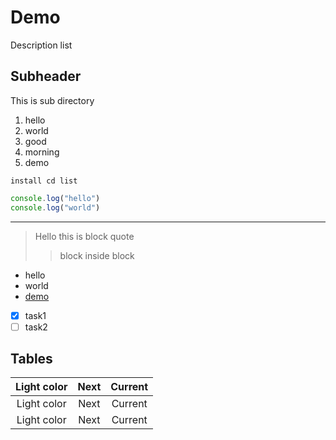 # Demo

Description list


## Subheader

This is sub directory

1. hello
  1. world
2. good
3. morning
4. demo


`install cd list`

```js
console.log("hello")
console.log("world") 
```
---

> Hello this is block quote
>   >
>> block inside block
>> 


- hello
- world
- [demo](#user-content-demo)


- [x] task1
- [ ] task2

## Tables

|Light color|Next|Current|
|:------:|:------:|:------:|
|Light color|Next|Current|
|Light color|Next|Current|
